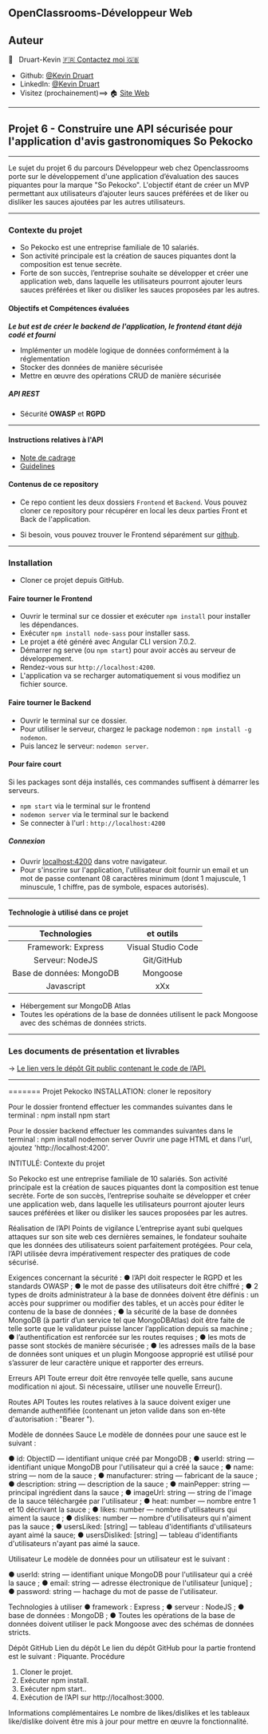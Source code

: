 ## OpenClassrooms-Développeur Web

## Auteur

👤 &nbsp; Druart-Kevin [🇫🇷 Contactez moi 🇬🇧](<k.druart2@gmail.com>)

* Github: [@Kevin Druart](https://github.com/KevinDruart)
* LinkedIn: [@Kevin Druart](https://www.linkedin.com/in/kevin-druart-430764201/)
* Visitez (prochainement)==> 🏠 [Site Web]()

***

## Projet 6 - Construire une API sécurisée pour l'application d'avis gastronomiques So Pekocko

***

Le sujet du projet 6 du parcours Développeur web chez Openclassrooms porte sur le développement d'une application d’évaluation des sauces piquantes pour la marque "So Pekocko". L'objectif étant de créer un MVP permettant aux utilisateurs d’ajouter leurs sauces préférées et de liker ou disliker les sauces ajoutées par les autres utilisateurs.

***

### Contexte du projet

* So Pekocko est une entreprise familiale de 10 salariés.
* Son activité principale est la création de sauces piquantes dont la composition est tenue secrète.
* Forte de son succès, l’entreprise souhaite se développer et créer une application web, dans laquelle les utilisateurs pourront ajouter leurs sauces préférées et liker ou disliker les sauces proposées par les autres.

#### Objectifs et Compétences évaluées

***Le but est de créer le backend de l'application, le frontend étant déjà codé et fourni***

* Implémenter un modèle logique de données conformément à la réglementation
* Stocker des données de manière sécurisée
* Mettre en œuvre des opérations CRUD de manière sécurisée

##### API REST

* Sécurité **OWASP** et **RGPD**

***

#### Instructions relatives à l'API

* [Note de cadrage](Instructions/Cadrage.pdf)
* [Guidelines](Instructions/Guidelines.pdf)

#### Contenus de ce repository

* Ce repo contient les deux dossiers `Frontend` et `Backend`.
Vous pouvez cloner ce repository pour récupérer en local les deux parties Front et Back de l'application.

* Si besoin, vous pouvez trouver le Frontend séparément sur [github](https://github.com/OpenClassrooms-Student-Center/dwj-projet6).

***

### Installation

* Cloner ce projet depuis GitHub.

#### Faire tourner le Frontend

* Ouvrir le terminal sur ce dossier et exécuter  `npm install` pour installer les dépendances.
* Exécuter `npm install node-sass` pour installer sass.
* Le projet a été généré avec Angular CLI version 7.0.2.
* Démarrer ng serve (ou `npm start`) pour avoir accès au serveur de développement.
* Rendez-vous sur `http://localhost:4200`.
* L'application va se recharger automatiquement si vous modifiez un fichier source.

#### Faire tourner le Backend

* Ouvrir le terminal sur ce dossier.
* Pour utiliser le serveur, chargez le package nodemon : `npm install -g nodemon`.
* Puis lancez le serveur: `nodemon server`.

#### Pour faire court

Si les packages sont déja installés, ces commandes suffisent à démarrer les serveurs.

* `npm start` via le terminal sur le frontend
* `nodemon server` via le terminal sur le backend
* Se connecter à l'url : `http://localhost:4200`

##### Connexion

* Ouvrir [localhost:4200](http://localhost:4200/) dans votre navigateur.
* Pour s'inscrire sur l'application, l'utilisateur doit fournir un email et un mot de passe contenant 08 caractères minimum (dont 1 majuscule, 1 minuscule, 1 chiffre, pas de symbole, espaces autorisés).

***

#### Technologie à utilisé dans ce projet

| Technologies             | et outils          |
|:------------------------:|:------------------:|
| Framework: Express       | Visual Studio Code |
| Serveur: NodeJS          | Git/GitHub         |
| Base de données: MongoDB | Mongoose           |
| Javascript               | xXx                |

* Hébergement sur MongoDB Atlas
* Toutes les opérations de la base de données utilisent le pack Mongoose avec des schémas de données stricts.

***

### Les documents de présentation et livrables

→ [Le lien vers le dépôt Git public contenant le code de l’API.](https://github.com/KevinDruart/P6_Druart_Kevin)


***
=======
Projet Pekocko
INSTALLATION:
cloner le repository

Pour le dossier frontend effectuer les commandes suivantes dans le terminal :
npm install
npm start

Pour le dossier backend effectuer les commandes suivantes dans le terminal :
npm install
nodemon server
Ouvrir une page HTML et dans l'url, ajoutez 'http://localhost:4200'.
 
INTITULÉ:
Contexte du projet
 
So Pekocko est une entreprise familiale de 10 salariés. Son activité principale est la création de sauces piquantes dont la composition est tenue secrète. Forte de son succès, l’entreprise souhaite se développer et créer une application web, dans laquelle les utilisateurs pourront
ajouter leurs sauces préférées et liker ou disliker les sauces proposées par les autres.

Réalisation de l’API
Points de vigilance
L’entreprise ayant subi quelques attaques sur son site web ces dernières semaines, le
fondateur souhaite que les données des utilisateurs soient parfaitement protégées.
Pour cela, l’API utilisée devra impérativement respecter des pratiques de code sécurisé.
 
Exigences concernant la sécurité :
● l’API doit respecter le RGPD et les standards OWASP ;
● le mot de passe des utilisateurs doit être chiffré ;
● 2 types de droits administrateur à la base de données doivent être définis : un accès pour supprimer ou modifier des tables, et un accès pour éditer le contenu de la base de données ;
● la sécurité de la base de données MongoDB (à partir d’un service tel que MongoDBAtlas) doit être faite de telle sorte que le validateur puisse lancer l’application depuis sa machine ;
● l’authentification est renforcée sur les routes requises ;
● les mots de passe sont stockés de manière sécurisée ;
● les adresses mails de la base de données sont uniques et un plugin Mongoose
approprié est utilisé pour s’assurer de leur caractère unique et rapporter des erreurs.
 
Erreurs API
Toute erreur doit être renvoyée telle quelle, sans aucune modification ni ajout. Si nécessaire, utiliser une nouvelle Erreur().

Routes API
Toutes les routes relatives à la sauce doivent exiger une demande authentifiée (contenant un jeton valide dans son en-tête d'autorisation : "Bearer <token>").
 
Modèle de données
Sauce
Le modèle de données pour une sauce est le suivant :
 
● id: ObjectID — identifiant unique créé par MongoDB ;
● userId: string — identifiant unique MongoDB pour l'utilisateur qui a créé la
sauce ;
● name: string — nom de la sauce ;
● manufacturer: string — fabricant de la sauce ;
● description: string — description de la sauce ;
● mainPepper: string — principal ingrédient dans la sauce ;
● imageUrl: string — string de l'image de la sauce téléchargée par l'utilisateur ;
● heat: number — nombre entre 1 et 10 décrivant la sauce ;
● likes: number — nombre d'utilisateurs qui aiment la sauce ;
● dislikes: number — nombre d'utilisateurs qui n'aiment pas la sauce ;
● usersLiked: [string] — tableau d'identifiants d'utilisateurs ayant aimé la sauce;
● usersDisliked: [string] — tableau d'identifiants d'utilisateurs n'ayant pas aimé la sauce.
 
Utilisateur
Le modèle de données pour un utilisateur est le suivant :
 
● userId: string — identifiant unique MongoDB pour l'utilisateur qui a créé la sauce ;
● email: string — adresse électronique de l'utilisateur [unique] ;
● password: string — hachage du mot de passe de l'utilisateur.
 
Technologies à utiliser
● framework : Express ;
● serveur : NodeJS ;
● base de données : MongoDB ;
● Toutes les opérations de la base de données doivent utiliser le pack Mongoose avec des schémas de données stricts.
 
Dépôt GitHub
Lien du dépôt
Le lien du dépôt GitHub pour la partie frontend est le suivant : Piquante.
Procédure
1. Cloner le projet.
2. Exécuter npm install.
3. Exécuter npm start..
4. Exécution de l’API sur http://localhost:3000.
 
Informations complémentaires
Le nombre de likes/dislikes et les tableaux like/dislike doivent être mis à jour pour mettre en œuvre la fonctionnalité.



